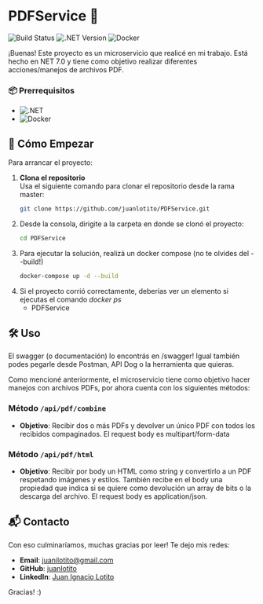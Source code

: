 # PDFService 💾

![Build Status](https://img.shields.io/badge/build-passing-brightgreen)
![.NET Version](https://img.shields.io/badge/.NET-7-blue)
![Docker](https://img.shields.io/badge/docker-supported-blue)

¡Buenas! Este proyecto es un microservicio que realicé en mi trabajo. Está hecho en NET 7.0 y tiene como objetivo realizar diferentes acciones/manejos de archivos PDF.

### 📦 Prerrequisitos
- ![.NET](https://img.shields.io/badge/.NET-7-blue)
- ![Docker](https://img.shields.io/badge/docker-supported-blue)

## 🚀 Cómo Empezar

Para arrancar el proyecto:
1. **Clona el repositorio**  
   Usa el siguiente comando para clonar el repositorio desde la rama master:
   ```bash
   git clone https://github.com/juanlotito/PDFService.git  
2. Desde la consola, dirigite a la carpeta en donde se clonó el proyecto:
    ```bash
    cd PDFService
3. Para ejecutar la solución, realizá un docker compose (no te olvides del --build!)
    ```bash
    docker-compose up -d --build
4. Si el proyecto corrió correctamente, deberías ver un elemento si ejecutas el comando *docker ps*
    - PDFService

## 🛠 Uso

El swagger (o documentación) lo encontrás en /swagger! Igual también podes pegarle desde Postman, API Dog o la herramienta que quieras.

Como mencioné anteriormente, el microservicio tiene como objetivo hacer manejos con archivos PDFs, por ahora cuenta con los siguientes métodos:

### Método `/api/pdf/combine`
- **Objetivo**: Recibir dos o más PDFs y devolver un único PDF con todos los recibidos compaginados. El request body es multipart/form-data

### Método `/api/pdf/html`
- **Objetivo**: Recibir por body un HTML como string y convertirlo a un PDF respetando imágenes y estilos. También recibe en el body una propiedad que indica si se quiere como devolución un array de bits o la descarga del archivo. El request body es application/json.

## 📬 Contacto

Con eso culminaríamos, muchas gracias por leer! Te dejo mis redes:

- **Email**: [juanilotito@gmail.com](mailto:juanilotito@gmail.com)
- **GitHub**: [juanlotito](https://github.com/juanlotito)
- **LinkedIn**: [Juan Ignacio Lotito](https://www.linkedin.com/in/juan-ignacio-lotito-601157195/)

Gracias! :)







